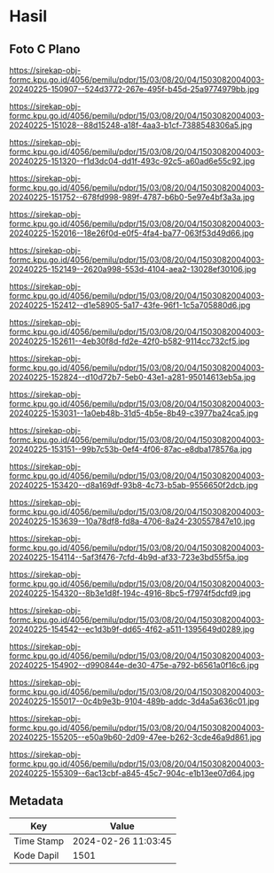 # Hasil

## Foto C Plano

https://sirekap-obj-formc.kpu.go.id/4056/pemilu/pdpr/15/03/08/20/04/1503082004003-20240225-150907--524d3772-267e-495f-b45d-25a9774979bb.jpg

https://sirekap-obj-formc.kpu.go.id/4056/pemilu/pdpr/15/03/08/20/04/1503082004003-20240225-151028--88d15248-a18f-4aa3-b1cf-7388548306a5.jpg

https://sirekap-obj-formc.kpu.go.id/4056/pemilu/pdpr/15/03/08/20/04/1503082004003-20240225-151320--f1d3dc04-dd1f-493c-92c5-a60ad6e55c92.jpg

https://sirekap-obj-formc.kpu.go.id/4056/pemilu/pdpr/15/03/08/20/04/1503082004003-20240225-151752--678fd998-989f-4787-b6b0-5e97e4bf3a3a.jpg

https://sirekap-obj-formc.kpu.go.id/4056/pemilu/pdpr/15/03/08/20/04/1503082004003-20240225-152016--18e26f0d-e0f5-4fa4-ba77-063f53d49d66.jpg

https://sirekap-obj-formc.kpu.go.id/4056/pemilu/pdpr/15/03/08/20/04/1503082004003-20240225-152149--2620a998-553d-4104-aea2-13028ef30106.jpg

https://sirekap-obj-formc.kpu.go.id/4056/pemilu/pdpr/15/03/08/20/04/1503082004003-20240225-152412--d1e58905-5a17-43fe-96f1-1c5a705880d6.jpg

https://sirekap-obj-formc.kpu.go.id/4056/pemilu/pdpr/15/03/08/20/04/1503082004003-20240225-152611--4eb30f8d-fd2e-42f0-b582-9114cc732cf5.jpg

https://sirekap-obj-formc.kpu.go.id/4056/pemilu/pdpr/15/03/08/20/04/1503082004003-20240225-152824--d10d72b7-5eb0-43e1-a281-95014613eb5a.jpg

https://sirekap-obj-formc.kpu.go.id/4056/pemilu/pdpr/15/03/08/20/04/1503082004003-20240225-153031--1a0eb48b-31d5-4b5e-8b49-c3977ba24ca5.jpg

https://sirekap-obj-formc.kpu.go.id/4056/pemilu/pdpr/15/03/08/20/04/1503082004003-20240225-153151--99b7c53b-0ef4-4f06-87ac-e8dba178576a.jpg

https://sirekap-obj-formc.kpu.go.id/4056/pemilu/pdpr/15/03/08/20/04/1503082004003-20240225-153420--d8a169df-93b8-4c73-b5ab-9556650f2dcb.jpg

https://sirekap-obj-formc.kpu.go.id/4056/pemilu/pdpr/15/03/08/20/04/1503082004003-20240225-153639--10a78df8-fd8a-4706-8a24-230557847e10.jpg

https://sirekap-obj-formc.kpu.go.id/4056/pemilu/pdpr/15/03/08/20/04/1503082004003-20240225-154114--5af3f476-7cfd-4b9d-af33-723e3bd55f5a.jpg

https://sirekap-obj-formc.kpu.go.id/4056/pemilu/pdpr/15/03/08/20/04/1503082004003-20240225-154320--8b3e1d8f-194c-4916-8bc5-f7974f5dcfd9.jpg

https://sirekap-obj-formc.kpu.go.id/4056/pemilu/pdpr/15/03/08/20/04/1503082004003-20240225-154542--ec1d3b9f-dd65-4f62-a511-1395649d0289.jpg

https://sirekap-obj-formc.kpu.go.id/4056/pemilu/pdpr/15/03/08/20/04/1503082004003-20240225-154902--d990844e-de30-475e-a792-b6561a0f16c6.jpg

https://sirekap-obj-formc.kpu.go.id/4056/pemilu/pdpr/15/03/08/20/04/1503082004003-20240225-155017--0c4b9e3b-9104-489b-addc-3d4a5a636c01.jpg

https://sirekap-obj-formc.kpu.go.id/4056/pemilu/pdpr/15/03/08/20/04/1503082004003-20240225-155205--e50a9b60-2d09-47ee-b262-3cde46a9d861.jpg

https://sirekap-obj-formc.kpu.go.id/4056/pemilu/pdpr/15/03/08/20/04/1503082004003-20240225-155309--6ac13cbf-a845-45c7-904c-e1b13ee07d64.jpg


## Metadata

| Key        | Value               |
| ---------- | ------------------- |
| Time Stamp | 2024-02-26 11:03:45 |
| Kode Dapil | 1501                |



